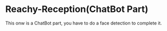 # Reachy-Reception(ChatBot Part)
 This onw is a ChatBot part, you have to do a face detection to complete it.
